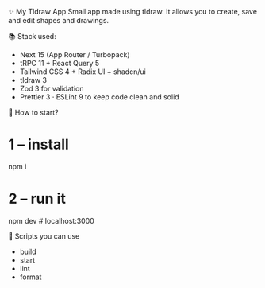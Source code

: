 ✨ My Tldraw App
Small app made using tldraw. It allows you to create, save and edit shapes and drawings.

📚 Stack used: 
- Next 15 (App Router / Turbopack)
- tRPC 11 + React Query 5
- Tailwind CSS 4 + Radix UI + shadcn/ui
- tldraw 3 
- Zod 3 for validation
- Prettier 3 · ESLint 9 to keep code clean and solid

🚀 How to start? 
# 1 – install
npm i
# 2 – run it
npm dev # localhost:3000

🔧 Scripts you can use
- build
- start	
- lint	
- format	


